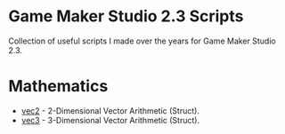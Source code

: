 # Game Maker Studio 2.3 Scripts
Collection of useful scripts I made over the years for Game Maker Studio 2.3.

# Mathematics
- [vec2](/vec2) - 2-Dimensional Vector Arithmetic (Struct).
- [vec3](/vec3) - 3-Dimensional Vector Arithmetic (Struct).
